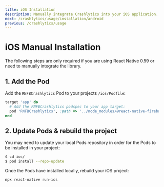 ```yaml
---
title: iOS Installation
description: Manually integrate Crashlytics into your iOS application.
next: /crashlytics/usage/installation/android
previous: /crashlytics/usage
---
```


# iOS Manual Installation

The following steps are only required if you are using React Native  0.59 or need to manually integrate the library.

## 1. Add the Pod

Add the `RNFBCrashlytics` Pod to your projects `/ios/Podfile`:

```ruby
target 'app' do
  # Add the RNFBCrashlytics podspec to your app target:
  pod 'RNFBCrashlytics', :path => '../node_modules/@react-native-firebase/crashlytics'
end
```

## 2. Update Pods & rebuild the project

You may need to update your local Pods repository in order for the Pods to be installed in your project:

```bash
$ cd ios/
$ pod install --repo-update
```

Once the Pods have installed locally, rebuild your iOS project:

```bash
npx react-native run-ios
```
